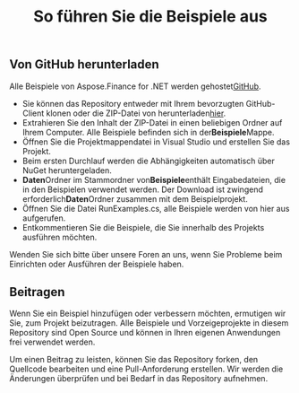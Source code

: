 ﻿---
title: So führen Sie die Beispiele aus
type: docs
weight: 70
url: /de/net/how-to-run-the-examples/
description: Laden Sie die C# Finance Bibliothek API Beispiele von GitHub herunter und führen Sie sie aus
---
## **Von GitHub herunterladen**
Alle Beispiele von Aspose.Finance for .NET werden gehostet[GitHub](https://github.com/aspose-finance/Aspose.Finance-for-.NET).

- Sie können das Repository entweder mit Ihrem bevorzugten GitHub-Client klonen oder die ZIP-Datei von herunterladen[hier](https://github.com/aspose-finance/Aspose.Finance-for-.NET/archive/master.zip).
- Extrahieren Sie den Inhalt der ZIP-Datei in einen beliebigen Ordner auf Ihrem Computer. Alle Beispiele befinden sich in der**Beispiele**Mappe.
- Öffnen Sie die Projektmappendatei in Visual Studio und erstellen Sie das Projekt.
- Beim ersten Durchlauf werden die Abhängigkeiten automatisch über NuGet heruntergeladen.
- **Daten**Ordner im Stammordner von**Beispiele**enthält Eingabedateien, die in den Beispielen verwendet werden. Der Download ist zwingend erforderlich**Daten**Ordner zusammen mit dem Beispielprojekt.
- Öffnen Sie die Datei RunExamples.cs, alle Beispiele werden von hier aus aufgerufen.
- Entkommentieren Sie die Beispiele, die Sie innerhalb des Projekts ausführen möchten.

Wenden Sie sich bitte über unsere Foren an uns, wenn Sie Probleme beim Einrichten oder Ausführen der Beispiele haben.
## **Beitragen**
Wenn Sie ein Beispiel hinzufügen oder verbessern möchten, ermutigen wir Sie, zum Projekt beizutragen. Alle Beispiele und Vorzeigeprojekte in diesem Repository sind Open Source und können in Ihren eigenen Anwendungen frei verwendet werden.

Um einen Beitrag zu leisten, können Sie das Repository forken, den Quellcode bearbeiten und eine Pull-Anforderung erstellen. Wir werden die Änderungen überprüfen und bei Bedarf in das Repository aufnehmen.
